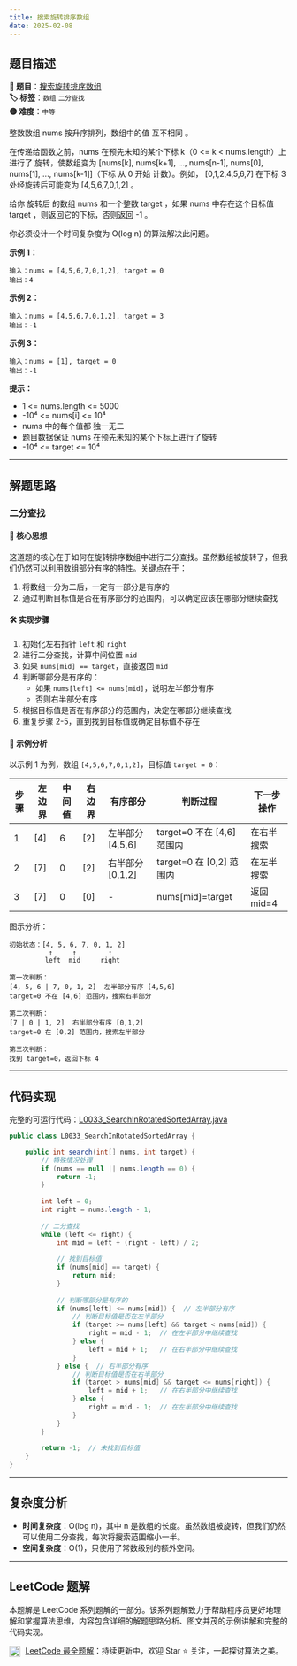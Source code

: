 ```yaml
---
title: 搜索旋转排序数组
date: 2025-02-08
---
```


## 题目描述

**🔗 题目**：[搜索旋转排序数组](https://leetcode.cn/problems/search-in-rotated-sorted-array/)  
**🏷️ 标签**：`数组` `二分查找`  
**🟡 难度**：`中等`  

整数数组 nums 按升序排列，数组中的值 互不相同 。

在传递给函数之前，nums 在预先未知的某个下标 k（0 <= k < nums.length）上进行了 旋转，使数组变为 [nums[k], nums[k+1], ..., nums[n-1], nums[0], nums[1], ..., nums[k-1]]（下标 从 0 开始 计数）。例如， [0,1,2,4,5,6,7] 在下标 3 处经旋转后可能变为 [4,5,6,7,0,1,2] 。

给你 旋转后 的数组 nums 和一个整数 target ，如果 nums 中存在这个目标值 target ，则返回它的下标，否则返回 -1 。

你必须设计一个时间复杂度为 O(log n) 的算法解决此问题。

**示例 1：**
```
输入：nums = [4,5,6,7,0,1,2], target = 0
输出：4
```

**示例 2：**
```
输入：nums = [4,5,6,7,0,1,2], target = 3
输出：-1
```

**示例 3：**
```
输入：nums = [1], target = 0
输出：-1
```

**提示：**
- 1 <= nums.length <= 5000
- -10⁴ <= nums[i] <= 10⁴
- nums 中的每个值都 独一无二
- 题目数据保证 nums 在预先未知的某个下标上进行了旋转
- -10⁴ <= target <= 10⁴

---

## 解题思路

### 二分查找

#### 📝 核心思想

这道题的核心在于如何在旋转排序数组中进行二分查找。虽然数组被旋转了，但我们仍然可以利用数组部分有序的特性。关键点在于：
1. 将数组一分为二后，一定有一部分是有序的
2. 通过判断目标值是否在有序部分的范围内，可以确定应该在哪部分继续查找

#### 🛠️ 实现步骤

1. 初始化左右指针 `left` 和 `right`
2. 进行二分查找，计算中间位置 `mid`
3. 如果 `nums[mid] == target`，直接返回 `mid`
4. 判断哪部分是有序的：
   - 如果 `nums[left] <= nums[mid]`，说明左半部分有序
   - 否则右半部分有序
5. 根据目标值是否在有序部分的范围内，决定在哪部分继续查找
6. 重复步骤 2-5，直到找到目标值或确定目标值不存在

#### 🧩 示例分析

以示例 1 为例，数组 `[4,5,6,7,0,1,2]`，目标值 `target = 0`：

| 步骤 | 左边界 | 中间值 | 右边界 | 有序部分 | 判断过程 | 下一步操作 |
|-----|-------|-------|-------|---------|---------|-----------|
| 1 | [4] | 6 | [2] | 左半部分 [4,5,6] | target=0 不在 [4,6] 范围内 | 在右半搜索 |
| 2 | [7] | 0 | [2] | 右半部分 [0,1,2] | target=0 在 [0,2] 范围内 | 在左半搜索 |
| 3 | [7] | 0 | [0] | - | nums[mid]=target | 返回 mid=4 |

图示分析：
```
初始状态：[4, 5, 6, 7, 0, 1, 2]
          ↑     ↑        ↑
         left  mid     right

第一次判断：
[4, 5, 6 | 7, 0, 1, 2]  左半部分有序 [4,5,6]
target=0 不在 [4,6] 范围内，搜索右半部分

第二次判断：
[7 | 0 | 1, 2]  右半部分有序 [0,1,2]
target=0 在 [0,2] 范围内，搜索左半部分

第三次判断：
找到 target=0，返回下标 4
```

---

## 代码实现

完整的可运行代码：[L0033_SearchInRotatedSortedArray.java](../src/main/java/L0033_SearchInRotatedSortedArray.java)

```java
public class L0033_SearchInRotatedSortedArray {

    public int search(int[] nums, int target) {
        // 特殊情况处理
        if (nums == null || nums.length == 0) {
            return -1;
        }
        
        int left = 0;
        int right = nums.length - 1;
        
        // 二分查找
        while (left <= right) {
            int mid = left + (right - left) / 2;
            
            // 找到目标值
            if (nums[mid] == target) {
                return mid;
            }
            
            // 判断哪部分是有序的
            if (nums[left] <= nums[mid]) {  // 左半部分有序
                // 判断目标值是否在左半部分
                if (target >= nums[left] && target < nums[mid]) {
                    right = mid - 1;  // 在左半部分中继续查找
                } else {
                    left = mid + 1;   // 在右半部分中继续查找
                }
            } else {  // 右半部分有序
                // 判断目标值是否在右半部分
                if (target > nums[mid] && target <= nums[right]) {
                    left = mid + 1;   // 在右半部分中继续查找
                } else {
                    right = mid - 1;  // 在左半部分中继续查找
                }
            }
        }
        
        return -1;  // 未找到目标值
    }
}
```

---

## 复杂度分析

- **时间复杂度**：O(log n)，其中 n 是数组的长度。虽然数组被旋转，但我们仍然可以使用二分查找，每次将搜索范围缩小一半。
- **空间复杂度**：O(1)，只使用了常数级别的额外空间。

---

## LeetCode 题解

本题解是 LeetCode 系列题解的一部分。该系列题解致力于帮助程序员更好地理解和掌握算法思维，内容包含详细的解题思路分析、图文并茂的示例讲解和完整的代码实现。

<img src="https://github.githubassets.com/images/modules/logos_page/GitHub-Mark.png" alt="GitHub" width="20" style="vertical-align: middle; margin-right: 5px"> [LeetCode 最全题解](https://github.com/LjyYano/LeetCode)：持续更新中，欢迎 Star ⭐️ 关注，一起探讨算法之美。 